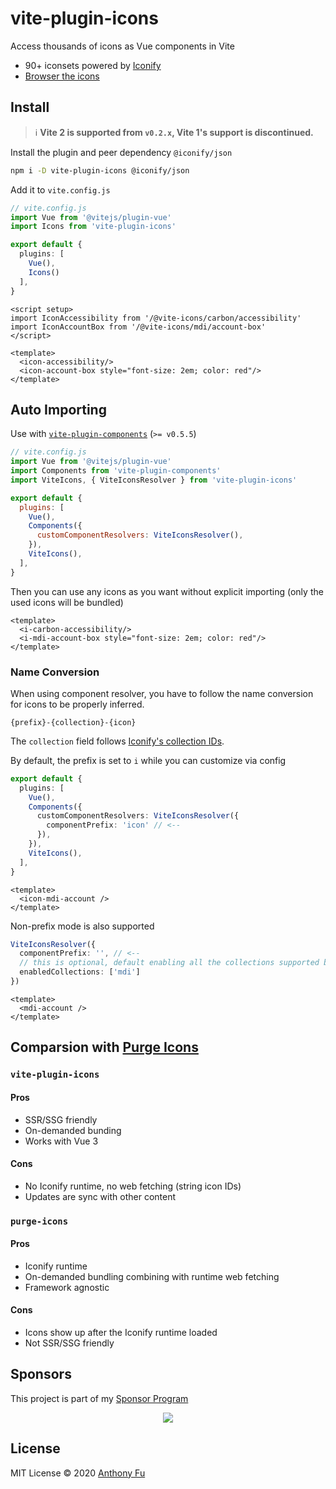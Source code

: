 # vite-plugin-icons

Access thousands of icons as Vue components in Vite

- 90+ iconsets powered by [Iconify](https://github.com/iconify/iconify)
- [Browser the icons](https://icones.js.org/)

## Install

> ℹ️ **Vite 2 is supported from `v0.2.x`, Vite 1's support is discontinued.**

Install the plugin and peer dependency `@iconify/json`

```bash
npm i -D vite-plugin-icons @iconify/json
```

Add it to `vite.config.js`

```ts
// vite.config.js
import Vue from '@vitejs/plugin-vue'
import Icons from 'vite-plugin-icons'

export default {
  plugins: [
    Vue(),
    Icons()
  ],
}
```

```vue
<script setup>
import IconAccessibility from '/@vite-icons/carbon/accessibility'
import IconAccountBox from '/@vite-icons/mdi/account-box'
</script>

<template>
  <icon-accessibility/>
  <icon-account-box style="font-size: 2em; color: red"/>
</template>
```

## Auto Importing

Use with [`vite-plugin-components`](https://github.com/antfu/vite-plugin-components) (`>= v0.5.5`)

```js
// vite.config.js
import Vue from '@vitejs/plugin-vue'
import Components from 'vite-plugin-components'
import ViteIcons, { ViteIconsResolver } from 'vite-plugin-icons'

export default {
  plugins: [
    Vue(),
    Components({
      customComponentResolvers: ViteIconsResolver(),
    }),
    ViteIcons(),
  ],
}
```

Then you can use any icons as you want without explicit importing (only the used icons will be bundled)

```vue
<template>
  <i-carbon-accessibility/>
  <i-mdi-account-box style="font-size: 2em; color: red"/>
</template>
```

### Name Conversion

When using component resolver, you have to follow the name conversion for icons to be properly inferred.

```
{prefix}-{collection}-{icon}
```

The `collection` field follows [Iconify's collection IDs](https://iconify.design/icon-sets/).

By default, the prefix is set to `i` while you can customize via config

```ts
export default {
  plugins: [
    Vue(),
    Components({
      customComponentResolvers: ViteIconsResolver({
        componentPrefix: 'icon' // <--
      }),
    }),
    ViteIcons(),
  ],
}
```

```vue
<template>
  <icon-mdi-account />
</template>
```

Non-prefix mode is also supported

```ts
ViteIconsResolver({
  componentPrefix: '', // <--
  // this is optional, default enabling all the collections supported by Iconify
  enabledCollections: ['mdi']
})
```

```vue
<template>
  <mdi-account />
</template>
```

## Comparsion with [Purge Icons](https://github.com/antfu/purge-icons)

### `vite-plugin-icons`

#### Pros

- SSR/SSG friendly
- On-demanded bunding
- Works with Vue 3

#### Cons

- No Iconify runtime, no web fetching (string icon IDs)
- Updates are sync with other content

### `purge-icons`

#### Pros

- Iconify runtime
- On-demanded bundling combining with runtime web fetching
- Framework agnostic

#### Cons
- Icons show up after the Iconify runtime loaded
- Not SSR/SSG friendly

## Sponsors

This project is part of my <a href='https://github.com/antfu-sponsors'>Sponsor Program</a>

<p align="center">
  <a href="https://cdn.jsdelivr.net/gh/antfu/static/sponsors.svg">
    <img src='https://cdn.jsdelivr.net/gh/antfu/static/sponsors.svg'/>
  </a>
</p>

## License

MIT License © 2020 [Anthony Fu](https://github.com/antfu)
